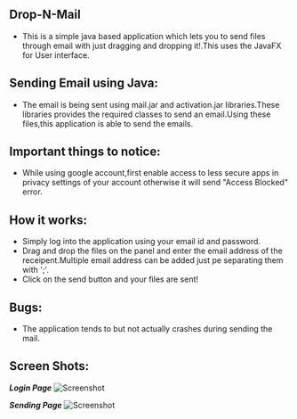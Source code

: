 ## Drop-N-Mail
- This is a simple java based application which lets you to send files through email with just dragging and dropping it!.This uses the JavaFX for User interface.

## Sending Email using Java:
- The email is being sent using mail.jar and activation.jar libraries.These libraries provides the required classes to send an email.Using these files,this application is able to send the emails.

## Important things to notice:
- While using google account,first enable access to less secure apps in privacy settings of your account otherwise it will send "Access Blocked" error.


## How it works:
- Simply log into the application using your email id and password.
- Drag and drop the files on the panel and enter the email address of the receipent.Multiple email address can be added just pe separating them with ';'.
- Click on the send button and your files are sent!

## Bugs:
- The application tends to but not actually crashes during sending the mail.


## Screen Shots:
***Login Page***
![Screenshot](https://github.com/rohitmethwani/Drop-N-Mail/blob/master/dropnmail%201.png)

***Sending Page***
![Screenshot]()
